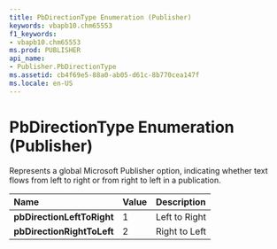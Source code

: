 ```yaml
---
title: PbDirectionType Enumeration (Publisher)
keywords: vbapb10.chm65553
f1_keywords:
- vbapb10.chm65553
ms.prod: PUBLISHER
api_name:
- Publisher.PbDirectionType
ms.assetid: cb4f69e5-88a0-ab05-d61c-8b770cea147f
ms.locale: en-US
---
```



# PbDirectionType Enumeration (Publisher)

Represents a global Microsoft Publisher option, indicating whether text flows from left to right or from right to left in a publication.



|**Name**|**Value**|**Description**|
|:-----|:-----|:-----|
| **pbDirectionLeftToRight**|1|Left to Right|
| **pbDirectionRightToLeft**|2|Right to Left|

